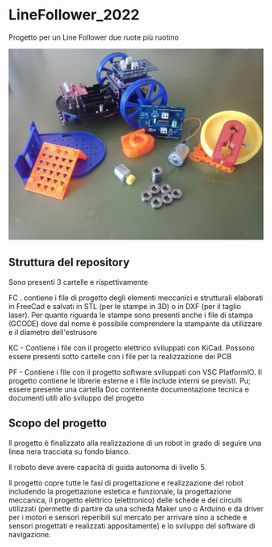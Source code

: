 # LineFollower_2022
Progetto per un Line Follower due ruote più ruotino

![This is an image](https://github.com/OfficineEinstein/LineFollower_2022/blob/main/LineFollowerCover01.jpg)

## Struttura del repository
Sono presenti 3 cartelle e rispettivamente

FC . contiene i file di progetto degli elementi meccanici e strutturali elaborati in FreeCad e salvati in STL (per le stampe in 3D) o in DXF (per il taglio laser). Per quanto riguarda le stampe sono presenti anche i file di stampa (GCODE) dove dal nome è possibile comprendere la stampante da utilizzare e il diametro dell'estrusore

KC - Contiene i file con il progetto elettrico sviluppati con KiCad. Possono essere presenti sotto cartelle con i file per la realizzazione dei PCB

PF - Contiene i file con il progetto software sviluppati con VSC PlatformIO. Il progetto contiene le librerie esterne e i file include interni se previsti. Pu; essere presente una cartella Doc contenente documentazione tecnica e documenti utili allo sviluppo del progetto

## Scopo del progetto
Il progetto è finalizzato alla realizzazione di un robot in grado di seguire una linea nera tracciata su fondo bianco.

Il roboto deve avere capacità di guida autonoma di livello 5.

Il progetto copre tutte le fasi di progettazione e realizzazione del robot includendo la progettazione estetica e funzionale, la progettazione meccanica, il progetto elettrico (elettronico) delle schede e dei circuiti utilizzati (permette di partire da una scheda Maker uno o Arduino e da driver per i motori e sensori reperibili sul mercato per arrivare sino a schede e sensori progettati e realizzati appositamente) e lo sviluppo del software di navigazione.

